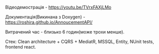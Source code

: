 Відеодемострація - https://youtu.be/TVrxFAXjLMo

Документація(Викинана з Doxygen) - https://roshira.github.io/AnnoucementAPI/

Витрачений час - близько 6 годин(може трохи менше).

Стек: Clean architecture + CQRS + MediatR, MSSQL, Entity, NUnit tests, frontend react.

